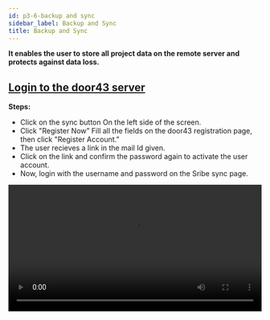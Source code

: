 ```yaml
---
id: p3-6-backup and sync
sidebar_label: Backup and Sync
title: Backup and Sync
---
```


**It enables the user to store all project data on the remote server and protects against data loss.**

<p><h2><u>Login to the door43 server</u></h2></p>

**Steps:**

- Click on the sync button On the left side of the screen.
- Click "Register Now” Fill all the fields on the door43 registration page, then click "Register Account.”
- The user recieves a link in the mail Id given.
- Click on the link and confirm the password again to activate the user account.
- Now, login with the username and password on the Sribe sync page.
<video controls src="/assets/Logintotheserver.mov" width="100%" type="video/mov">

<p><h2><u>Cloud Sync</u></h2></p>

**Steps:**

- Enter a valid username and password to access your DOOR 43 account.
- Select the project you wish to work on, from the SYNC pane.
- After selecting the desired project click the CLOUD SYNC button on the SYNC pane.
- A progress bar will appear, showing the status and completion of the sync process.
- Once the project is successfully synced, it will be listed at the bottom of the CLOUD PROJECT pane.

<video controls src="/assets/cloudsync.mov" width="100%" type="video/mp4">


<p><h2><u>Offline Sync</u></h2></p>

**Steps:**

- Enter a valid username and password to access your DOOR 43 account.
- In the CLOUD PROJECT pane, enter the project owner's username in the specified field.
- Choose the project you wish to download to your local system.
- The selected project will be filtered, and the CLOUD PROJECT pane will show the OFFLINE SYNC button.
- By clicking the OFFLINE SYNC button, you can download the project to your local system.
- The downloaded project will appear in the SYNC pane
- To edit the downloaded project, navigate to the PROJECTS page and choose the downloaded project

<video controls src="/assets/offlinesync.mov" width="100%" type="video/mp4">


<p><h2><u>How to sync a project</u></h2></p>

**Steps:**

- Login to the Scribe Scripture.
- Click on the sync button on the left side of the window.
- (If you are a new user, log into your door43 account)
- A list of all user projects will appear on the left of the sync window.
- The right side of the screen will display all projects saved on the door43 remote server.
- Drag and drop a project to the container placed on the right side of the screen.
- On the top of the screen, the user can see the uploading progress bar.
- The project will then be uploaded to the door43 remote server and displayed to the user in the right-hand column of the screen.
<video controls src="/assets/syncaproject.mov" width="100%" type="video/mp4">

<p><h2><u>Sync a project from the project module</u></h2></p>

A project can be directly synced by the user from the project module.

**Steps:**

- Click on the project module Open a project
- Click the sync button
- The uploading progress bar will be displayed at the top.
- (Login to the door43 server if you are not done yet)
<video controls src="/assets/projectsync.mov" width="100%" type="video/mp4">

<p><h2><u>Sync back a project from the door43 remote server </u></h2></p>

The user can able to sync a project from the server to the local system. Make sure that the project file is not in the local system otherwise the project file will get mergerd in to the local system.

**Steps:**

- Click on the sync button Login to the door43 account on the right side of the column.
- It lists every project on the door 43 server.
- (The project should not be saved)
- Drag and drop a project from the door43 server list into the container on the left side of the screen.
- With this, a project will be synced back from the server.

<video controls src="/assets/syncback.mov" width="100%" type="video/mov">

<p><h2><u>Merge a project from the door43 remote server</u></h2></p>

**Steps:**

- Click on the sync button Login to the door43 account.
- It displays all the projects in the door 43 server at the right side of the column.
- Drag and drop a project from the door43 server list into the container on the left side of the screen.
- The progress bar will appear.
- (You can undo the merging process by clicking the undo button before counting down to an end).
- This will merge a project from the server.
<video controls src="/assets/merge.mov" width="100%" type="video/mov">


<p><h2><u>Creating a backup when merging a project from the server</u></h2></p>

**Steps:**

- Go to the folder “Appdata” in the system setting.
- Open your project backup folder to see your backups.
- To retrieve the previous data, copy and paste the data into the project folder.

<video controls src="/assets/backups.mov" width="100%" type="video/mov">
<p> </p>

*Note:*
 - When we perform a sync merge operation, a backup is added to the backup folder, and the maximum number of backups is currently 5, with the older backups being rolled out from the list.
 - An error for conflicting project data may occur when importing projects back into Autographa. Autographa does not handle it automatically.
 - When the user receives an error message, it must be resolved by the user.
 
